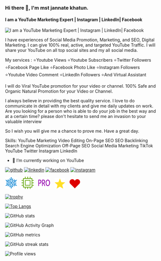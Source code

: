 ### Hi there 👋, I'm mst jannate khatun.
####  I am a YouTube Marketing Expert | Instagram | LinkedIn| Facebook 
![ I am a YouTube Marketing Expert | Instagram | LinkedIn| Facebook ](https://scontent.fdac41-1.fna.fbcdn.net/v/t39.30808-6/358381105_111799008639093_2615853960550265829_n.png?stp=dst-png_s960x960&_nc_cat=106&ccb=1-7&_nc_sid=e3f864&_nc_eui2=AeFmaQ7hD5WajeoekwwhItu-1y_dZ0P1uMLXL91nQ_W4wgCk0VJPwP8wb1Uz9YHwPdRcWmT9lQGbolncux1PjYzn&_nc_ohc=lCLAIg40iioAX-UNOmW&_nc_ht=scontent.fdac41-1.fna&oh=00_AfCrrILKIZl13DKJH7vtRBmo0_Tz4iLWy6ID7wy3StDt-g&oe=64C5168E)

I have experiences of Social Media Promotion, Marketing, and SEO, Digital Marketing.
I can give 100% real, active, and targeted YouTube Traffic. I will share your YouTube on all top social sites and my all social media.

My services :
⭐Youtube Views
⭐Youtube Subscribers
⭐Twitter Followers
⭐Facebook Page Like
⭐Facebook Photo Like
⭐Instagram Followers
⭐Youtube Video Comment
⭐LinkedIn Followers
⭐And Virtual Assistant

I will do Viral YouTube promotion for your video or channel. 100% Safe and Organic Natural Promotion for your Video or Channel.

I always believe in providing the best quality service. I love to do communicate in detail with my clients and give me daily updates on work. Are you looking for a person who is able to do your job in the best way and at a certain time? please don't hesitate to send me an invasion to your valuable interview

So I wish you will give me a chance to prove me.
Have a great day.

Skills: YouTube Marketing Video Editing On-Page SEO SEO Backlinking Search Engine Optimization Off-Page SEO Social Media Marketing TikTok YouTube Twitter Instagram LinkedIn

- 🔭 I’m currently working on YouTube 


[<img src='https://cdn.jsdelivr.net/npm/simple-icons@3.0.1/icons/github.svg' alt='github' height='40'>](https://github.com/mostjannate)  [<img src='https://cdn.jsdelivr.net/npm/simple-icons@3.0.1/icons/linkedin.svg' alt='linkedin' height='40'>](https://www.linkedin.com/in/mstjannate/)  [<img src='https://cdn.jsdelivr.net/npm/simple-icons@3.0.1/icons/facebook.svg' alt='facebook' height='40'>](https://www.facebook.com/mostjannate)  [<img src='https://cdn.jsdelivr.net/npm/simple-icons@3.0.1/icons/instagram.svg' alt='instagram' height='40'>](https://www.instagram.com/mstjannatekhatun/)  

<a href='https://archiveprogram.github.com/'><img src='https://raw.githubusercontent.com/acervenky/animated-github-badges/master/assets/acbadge.gif' width='40' height='40'></a> <a href='https://docs.github.com/en/developers'><img src='https://raw.githubusercontent.com/acervenky/animated-github-badges/master/assets/devbadge.gif' width='40' height='40'></a> <a href='https://github.com/pricing'><img src='https://raw.githubusercontent.com/acervenky/animated-github-badges/master/assets/pro.gif' width='40' height='40'></a> <a href='https://stars.github.com/'><img src='https://raw.githubusercontent.com/acervenky/animated-github-badges/master/assets/starbadge.gif' width='35' height='35'></a> <a href='https://docs.github.com/en/github/supporting-the-open-source-community-with-github-sponsors'><img src='https://raw.githubusercontent.com/acervenky/animated-github-badges/master/assets/sponsorbadge.gif' width='35' height='35'></a> 

[![trophy](https://github-profile-trophy.vercel.app/?username=mostjannate)](https://github.com/ryo-ma/github-profile-trophy)

[![Top Langs](https://github-readme-stats.vercel.app/api/top-langs/?username=mostjannate)](https://github.com/anuraghazra/github-readme-stats)

![GitHub stats](https://github-readme-stats.vercel.app/api?username=mostjannate&show_icons=true&count_private=true)  

![GitHub Activity Graph](https://activity-graph.herokuapp.com/graph?username=mostjannate)  

![GitHub metrics](https://metrics.lecoq.io/mostjannate)  

![GitHub streak stats](https://streak-stats.demolab.com/?user=mostjannate)  

![Profile views](https://gpvc.arturio.dev/mostjannate)  
